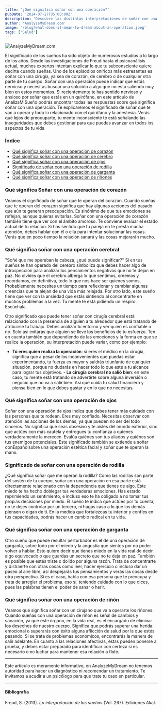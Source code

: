 ```yaml
---
title: '¿Qué significa soñar con una operación?'
pubDate: '2024-07-27T05:00:00Z'
description: 'Descubre las distintas interpretaciones de soñar con una operación, desde cirugías de corazón hasta operaciones de cerebro y riñón.'
author: 'AnalyzeMyDream.com'
image: '/blog/what-does-it-mean-to-dream-about-an-operation.jpeg'
tags: ['Salud']
---
```


![AnalyzeMyDream.com](/blog/what-does-it-mean-to-dream-about-an-operation.jpeg)

El significado de los sueños ha sido objeto de numerosos estudios a lo largo de los años. Desde las investigaciones de Freud hasta el psicoanálisis actual, muchos expertos intentan explicar lo que tu subconsciente quiere decirte cuando sueñas. Uno de los episodios oníricos más estresantes es soñar con una cirugía, ya sea de corazón, de cerebro o de cualquier otra parte de tu cuerpo. Soñar con una operación puede indicar que estás nervioso y necesitas buscar una solución a algo que no está saliendo muy bien en estos momentos. Si recientemente te has sentido nervioso y ansioso por soñar que estás en un quirófano, en este artículo de AnalizaMiSueño podrás encontrar todas las respuestas sobre qué significa soñar con una operación. Te explicaremos el significado de soñar que te van a operar y todo lo relacionado con el quirófano y la anestesia. Verás que lejos de preocuparte, tu mente inconsciente te está señalando las inseguridades que debes gestionar para que puedas avanzar en todos los aspectos de tu vida.

### Índice

- [Qué significa soñar con una operación de corazón](#que-significa-soñar-con-una-operación-de-corazon)
- [Qué significa soñar con una operación de cerebro](#que-significa-soñar-con-una-operación-de-cerebro)
- [Qué significa soñar con una operación de ojos](#que-significa-soñar-con-una-operación-de-ojos)
- [Significado de soñar con una operación de rodilla](#significado-de-soñar-con-una-operación-de-rodilla)
- [Qué significa soñar con una operación de garganta](#que-significa-soñar-con-una-operación-de-garganta)
- [Qué significa soñar con una operación de riñones](#que-significa-soñar-con-una-operación-de-rinon)

### Qué significa Soñar con una operación de corazón

Veamos el significado de soñar que te operan del corazón. Cuando sueñas que te operan del corazón significa que hay algunas acciones del pasado que aún te generan preocupación. Es sinónimo de que tus emociones se reflejan, aunque quieras evitarlas. Soñar con una operación de corazón también tiene que ver con el ámbito amoroso. Te conviene evaluar el estado actual de tu relación. Si has sentido que tu pareja no te presta mucha atención, debes hablar con él o ella para intentar solucionar las cosas. Verás que en poco tiempo la relación sanará y las cosas mejorarán mucho.

### Qué significa soñar con una operación cerebral

"Soñé que me operaban la cabeza, ¿qué puede significar?" Si en tus sueños te han operado del cerebro simboliza que debes hacer algo de introspección para analizar los pensamientos negativos que no te dejan en paz. No olvides que el cerebro alberga lo que sentimos, creemos y recordamos, en definitiva, todo lo que nos hace ser quienes somos. Probablemente necesites un tiempo para reflexionar y cambiar algunas creencias que te alejan de una vida más relajada. Por otro lado, este sueño tiene que ver con la ansiedad que estás sintiendo al concentrarte en muchos problemas a la vez. Tu mente te está pidiendo un respiro. Escúchala.

Otro significado que puede tener soñar con cirugía cerebral está relacionado con la presencia de alguien a tu alrededor que está tratando de atribuirse tu trabajo. Debes analizar tu entorno y ver quién es confiable o no. Solo así evitarás que alguien se lleve los beneficios de tu esfuerzo. Ten en cuenta también que dependiendo de las emociones y la forma en que se realice la operación, su interpretación puede variar, como por ejemplo:

- **Tú eres quien realiza la operación**: si eres el médico en la cirugía, significa que a pesar de los inconvenientes que puedas estar experimentando, tu fuerza es mayor y saldrás triunfante de cualquier situación, porque no dudarás en hacer todo lo que esté a tu alcance para lograr tus objetivos. - **La cirugía cerebral no salió bien**: en este caso, tu mente está tratando de advertirte sobre alguna inversión o negocio que no va a salir bien. Así que cuida tu salud financiera y piensa bien en lo que debes gastar y en lo que no necesitas.

### Qué significa soñar con una operación de ojos

Soñar con una operación de ojos indica que debes tener más cuidado con las personas que te rodean. Eres muy confiado. Necesitas observar con atención las acciones de los demás, ya que pueden no ser del todo sinceros. No significa que seas obsesivo y te aísles del mundo exterior, sino que actúes con más cautela y entregues tu confianza a quienes verdaderamente la merecen. Evalúa quiénes son tus aliados y quiénes son tus enemigos potenciales. Este significado también se extiende a soñar conEspañolsobre una operación estética facial y soñar que te operan la mano.

### Significado de soñar con una operación de rodilla

¿Qué significa soñar que me operan la rodilla? Como las rodillas son parte del sostén de tu cuerpo, soñar con una operación en esa parte está directamente relacionado con la dependencia que tienes de algo. Este miedo te ha hecho doblegar tus verdaderas emociones. Has estado reprimiendo un sentimiento, e incluso eso te ha obligado a no tomar tus propias decisiones por miedo. El sueño te indica que actúes por tu cuenta, no te dejes controlar por un tercero, ni hagas caso a lo que los demás piensen o digan de ti. En la medida que fortalezcas tu interior y confíes en tus capacidades, podrás hacer un cambio radical en tu vida. 

### Qué significa soñar con una operación de garganta

Otro sueño que puede resultar perturbador es el de una operación de garganta, sobre todo por el miedo y la angustia que sientes por no poder volver a hablar. Esto quiere decir que tienes miedo en la vida real de decir algo equivocado o que guardas un secreto que no te deja en paz. También es posible que estés triste o dolido por alguna razón. Trata de concentrarte y distraerte con otras cosas como leer, hacer ejercicio o incluso dar un paseo al aire libre, así despejarás tus pensamientos y verás las cosas desde otra perspectiva. Si es el caso, habla con esa persona que te preocupa y trata de arreglar el problema, eso sí, teniendo cuidado con lo que dices, pues las palabras tienen el poder de sanar o herir.

### Qué significa soñar con una operación de riñón

Veamos qué significa soñar con un cirujano que va a operarte los riñones. Cuando sueñas con una operación de riñón es señal de cambios y sanación, ya que este órgano, en la vida real, es el encargado de eliminar los desechos de nuestro cuerpo. Significa que podrás superar una herida emocional o superarás con éxito alguna aflicción de salud por la que estés pasando. Si se trata de problemas económicos, encontrarás la manera de salir adelante. En cuanto a las relaciones afectivas, estas pueden ponerse a prueba, y debes estar preparado para identificar con certeza si es necesario o no luchar para mantener esa relación a flote.

---

Este artículo es meramente informativo, en AnalyzeMyDream no tenemos autoridad para hacer un diagnóstico ni recomendar un tratamiento. Te invitamos a acudir a un psicólogo para que trate tu caso en particular.

---

#### Bibliografía

Freud, S. (2013). *La interpretación de los sueños* (Vol. 267). Ediciones Akal.